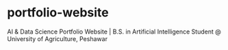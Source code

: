 # portfolio-website
AI &amp; Data Science Portfolio Website | B.S. in Artificial Intelligence Student @ University of Agriculture, Peshawar  
